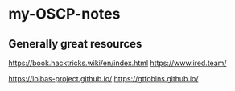 # my-OSCP-notes

## Generally great resources
https://book.hacktricks.wiki/en/index.html
https://www.ired.team/

https://lolbas-project.github.io/
https://gtfobins.github.io/
